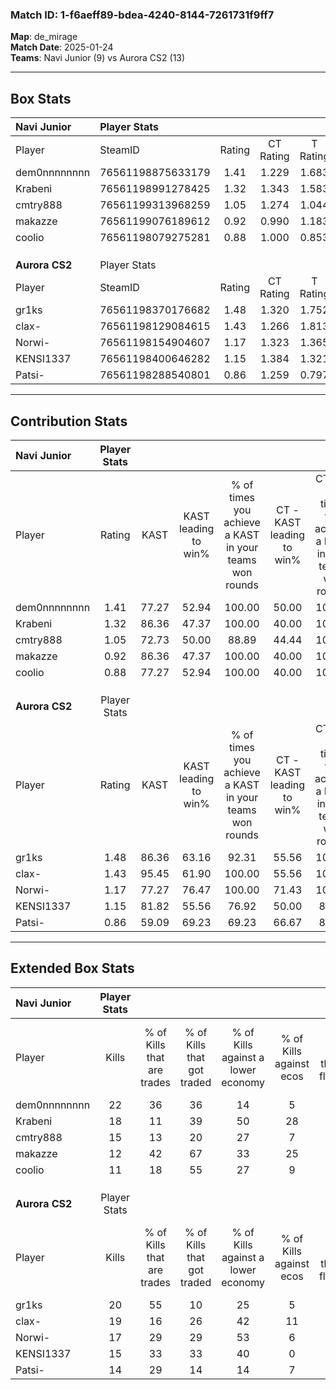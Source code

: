### Match ID: 1-f6aeff89-bdea-4240-8144-7261731f9ff7  
**Map**: de_mirage  
**Match Date**: 2025-01-24  
**Teams**: Navi Junior (9) vs Aurora CS2 (13)  

---  

## Box Stats  

| **Navi Junior** | Player Stats      |        |           |          |       |      |       |         |        |      |     |
| :- | :- | :-: | :-: | :-: | :-: | :-: | :-: | :-: | :-: | :-: | :-: |
| Player          | SteamID           | Rating | CT Rating | T Rating | KAST  | ADR  | Kills | Assists | Deaths | K/D  | HS% |
| dem0nnnnnnnn    | 76561198875633179 |  1.41  |   1.229   |  1.683   | 77.27 | 98.4 |  22   |    4    |   17   | 1.29 | 86  |
| Krabeni         | 76561198991278425 |  1.32  |   1.343   |  1.583   | 86.36 | 99.6 |  18   |    8    |   18   | 1.00 | 72  |
| cmtry888        | 76561199313968259 |  1.05  |   1.274   |  1.044   | 72.73 | 70.5 |  15   |    1    |   15   | 1.00 | 26  |
| makazze         | 76561199076189612 |  0.92  |   0.990   |  1.183   | 86.36 | 54.6 |  12   |    5    |   18   | 0.67 | 66  |
| coolio          | 76561198079275281 |  0.88  |   1.000   |  0.853   | 77.27 | 67.4 |  11   |    5    |   17   | 0.65 | 54  |
|                 |                   |        |           |          |       |      |       |         |        |      |     |
|                 |                   |        |           |          |       |      |       |         |        |      |     |
|                 |                   |        |           |          |       |      |       |         |        |      |     |
| **Aurora CS2**  | Player Stats      |        |           |          |       |      |       |         |        |      |     |
| Player          | SteamID           | Rating | CT Rating | T Rating | KAST  | ADR  | Kills | Assists | Deaths | K/D  | HS% |
| gr1ks           | 76561198370176682 |  1.48  |   1.320   |  1.752   | 86.36 | 88.7 |  20   |    8    |   13   | 1.54 | 40  |
| clax-           | 76561198129084615 |  1.43  |   1.266   |  1.813   | 95.45 | 88.1 |  19   |    7    |   16   | 1.19 | 68  |
| Norwi-          | 76561198154904607 |  1.17  |   1.323   |  1.365   | 77.27 | 76.9 |  17   |    5    |   16   | 1.06 | 29  |
| KENSI1337       | 76561198400646282 |  1.15  |   1.384   |  1.321   | 81.82 | 79.3 |  15   |    9    |   16   | 0.94 | 66  |
| Patsi-          | 76561198288540801 |  0.86  |   1.259   |  0.797   | 59.09 | 64.9 |  14   |    5    |   17   | 0.82 | 42  |
---  

## Contribution Stats  

| **Navi Junior** | Player Stats |       |                      |                                                        |                           |                                                             |                          |                                                            |
| :- | :-: | :-: | :-: | :-: | :-: | :-: | :-: | :-: |
| Player          |    Rating    | KAST  | KAST leading to win% | % of times you achieve a KAST in your teams won rounds | CT - KAST leading to win% | CT - % of times you achieve a KAST in your teams won rounds | T - KAST leading to win% | T - % of times you achieve a KAST in your teams won rounds |
| dem0nnnnnnnn    |     1.41     | 77.27 |        52.94         |                         100.00                         |           50.00           |                           100.00                            |          55.56           |                           100.00                           |
| Krabeni         |     1.32     | 86.36 |        47.37         |                         100.00                         |           40.00           |                           100.00                            |          55.56           |                           100.00                           |
| cmtry888        |     1.05     | 72.73 |        50.00         |                         88.89                          |           44.44           |                           100.00                            |          57.14           |                           80.00                            |
| makazze         |     0.92     | 86.36 |        47.37         |                         100.00                         |           40.00           |                           100.00                            |          55.56           |                           100.00                           |
| coolio          |     0.88     | 77.27 |        52.94         |                         100.00                         |           40.00           |                           100.00                            |          71.43           |                           100.00                           |
|                 |              |       |                      |                                                        |                           |                                                             |                          |                                                            |
|                 |              |       |                      |                                                        |                           |                                                             |                          |                                                            |
|                 |              |       |                      |                                                        |                           |                                                             |                          |                                                            |
| **Aurora CS2**  | Player Stats |       |                      |                                                        |                           |                                                             |                          |                                                            |
| Player          |    Rating    | KAST  | KAST leading to win% | % of times you achieve a KAST in your teams won rounds | CT - KAST leading to win% | CT - % of times you achieve a KAST in your teams won rounds | T - KAST leading to win% | T - % of times you achieve a KAST in your teams won rounds |
| gr1ks           |     1.48     | 86.36 |        63.16         |                         92.31                          |           55.56           |                           100.00                            |          70.00           |                           87.50                            |
| clax-           |     1.43     | 95.45 |        61.90         |                         100.00                         |           55.56           |                           100.00                            |          66.67           |                           100.00                           |
| Norwi-          |     1.17     | 77.27 |        76.47         |                         100.00                         |           71.43           |                           100.00                            |          80.00           |                           100.00                           |
| KENSI1337       |     1.15     | 81.82 |        55.56         |                         76.92                          |           50.00           |                            80.00                            |          60.00           |                           75.00                            |
| Patsi-          |     0.86     | 59.09 |        69.23         |                         69.23                          |           66.67           |                            80.00                            |          71.43           |                           62.50                            |
---  

## Extended Box Stats  

| **Navi Junior** | Player Stats |                            |                            |                                    |                         |                              |                                 |        |                             |                                     |                          |                               |                            |
| :- | :-: | :-: | :-: | :-: | :-: | :-: | :-: | :-: | :-: | :-: | :-: | :-: | :-: |
| Player          |    Kills     | % of Kills that are trades | % of Kills that got traded | % of Kills against a lower economy | % of Kills against ecos | % of Kills that are flawless | % of Kills that are close duels | Deaths | % of Deaths that get traded | % of Deaths against a lower economy | % of Deaths against ecos | % of Deaths that are flawless | % of Deaths that are close |
| dem0nnnnnnnn    |      22      |             36             |             36             |                 14                 |            5            |              73              |                0                |   17   |              6              |                 18                  |            6             |              71               |             12             |
| Krabeni         |      18      |             11             |             39             |                 50                 |           28            |              67              |                6                |   18   |             28              |                 17                  |            11            |              50               |             6              |
| cmtry888        |      15      |             13             |             20             |                 27                 |            7            |              60              |               20                |   15   |             33              |                 13                  |            7             |              73               |             7              |
| makazze         |      12      |             42             |             67             |                 33                 |           25            |              75              |                0                |   18   |             33              |                 22                  |            6             |              72               |             6              |
| coolio          |      11      |             18             |             55             |                 27                 |            9            |              82              |                9                |   17   |             12              |                 12                  |            6             |              41               |             0              |
|                 |              |                            |                            |                                    |                         |                              |                                 |        |                             |                                     |                          |                               |                            |
|                 |              |                            |                            |                                    |                         |                              |                                 |        |                             |                                     |                          |                               |                            |
|                 |              |                            |                            |                                    |                         |                              |                                 |        |                             |                                     |                          |                               |                            |
| **Aurora CS2**  | Player Stats |                            |                            |                                    |                         |                              |                                 |        |                             |                                     |                          |                               |                            |
| Player          |    Kills     | % of Kills that are trades | % of Kills that got traded | % of Kills against a lower economy | % of Kills against ecos | % of Kills that are flawless | % of Kills that are close duels | Deaths | % of Deaths that get traded | % of Deaths against a lower economy | % of Deaths against ecos | % of Deaths that are flawless | % of Deaths that are close |
| gr1ks           |      20      |             55             |             10             |                 25                 |            5            |              60              |                5                |   13   |             23              |                 31                  |            0             |              85               |             8              |
| clax-           |      19      |             16             |             26             |                 42                 |           11            |              58              |               11                |   16   |             38              |                 25                  |            0             |              81               |             6              |
| Norwi-          |      17      |             29             |             29             |                 53                 |            6            |              59              |                0                |   16   |             50              |                 44                  |            13            |              69               |             6              |
| KENSI1337       |      15      |             33             |             33             |                 40                 |            0            |              67              |                7                |   16   |             56              |                 31                  |            6             |              69               |             6              |
| Patsi-          |      14      |             29             |             14             |                 14                 |            7            |              64              |                7                |   17   |             35              |                 29                  |            0             |              71               |             6              |
